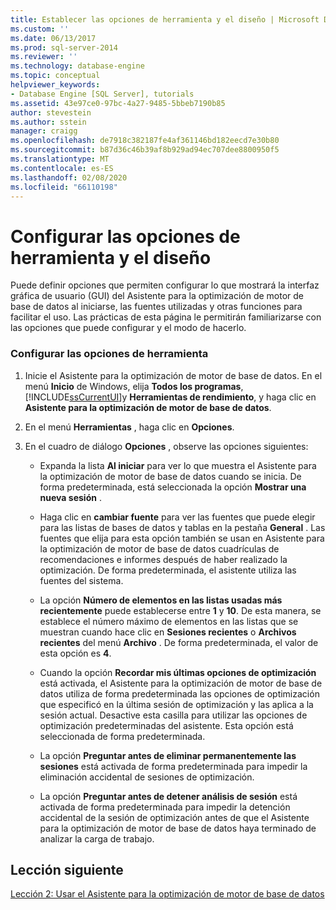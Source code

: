 ```yaml
---
title: Establecer las opciones de herramienta y el diseño | Microsoft Docs
ms.custom: ''
ms.date: 06/13/2017
ms.prod: sql-server-2014
ms.reviewer: ''
ms.technology: database-engine
ms.topic: conceptual
helpviewer_keywords:
- Database Engine [SQL Server], tutorials
ms.assetid: 43e97ce0-97bc-4a27-9485-5bbeb7190b85
author: stevestein
ms.author: sstein
manager: craigg
ms.openlocfilehash: de7918c382187fe4af361146bd182eecd7e30b80
ms.sourcegitcommit: b87d36c46b39af8b929ad94ec707dee8800950f5
ms.translationtype: MT
ms.contentlocale: es-ES
ms.lasthandoff: 02/08/2020
ms.locfileid: "66110198"
---
```

# <a name="setting-tool-options-and-layout"></a>Configurar las opciones de herramienta y el diseño
  Puede definir opciones que permiten configurar lo que mostrará la interfaz gráfica de usuario (GUI) del Asistente para la optimización de motor de base de datos al iniciarse, las fuentes utilizadas y otras funciones para facilitar el uso. Las prácticas de esta página le permitirán familiarizarse con las opciones que puede configurar y el modo de hacerlo.  
  
### <a name="set-the-tool-options"></a>Configurar las opciones de herramienta  
  
1.  Inicie el Asistente para la optimización de motor de base de datos. En el menú **Inicio** de Windows, elija **Todos los programas**, [!INCLUDE[ssCurrentUI](../../includes/sscurrentui-md.md)]y **Herramientas de rendimiento**, y haga clic en **Asistente para la optimización de motor de base de datos**.  
  
2.  En el menú **Herramientas** , haga clic en **Opciones**.  
  
3.  En el cuadro de diálogo **Opciones** , observe las opciones siguientes:  
  
    -   Expanda la lista **Al iniciar** para ver lo que muestra el Asistente para la optimización de motor de base de datos cuando se inicia. De forma predeterminada, está seleccionada la opción **Mostrar una nueva sesión** .  
  
    -   Haga clic en **cambiar fuente** para ver las fuentes que puede elegir para las listas de bases de datos y tablas en la pestaña **General** . Las fuentes que elija para esta opción también se usan en Asistente para la optimización de motor de base de datos cuadrículas de recomendaciones e informes después de haber realizado la optimización. De forma predeterminada, el asistente utiliza las fuentes del sistema.  
  
    -   La opción **Número de elementos en las listas usadas más recientemente** puede establecerse entre **1** y **10**. De esta manera, se establece el número máximo de elementos en las listas que se muestran cuando hace clic en **Sesiones recientes** o **Archivos recientes** del menú **Archivo** . De forma predeterminada, el valor de esta opción es **4**.  
  
    -   Cuando la opción **Recordar mis últimas opciones de optimización** está activada, el Asistente para la optimización de motor de base de datos utiliza de forma predeterminada las opciones de optimización que especificó en la última sesión de optimización y las aplica a la sesión actual. Desactive esta casilla para utilizar las opciones de optimización predeterminadas del asistente. Esta opción está seleccionada de forma predeterminada.  
  
    -   La opción **Preguntar antes de eliminar permanentemente las sesiones** está activada de forma predeterminada para impedir la eliminación accidental de sesiones de optimización.  
  
    -   La opción **Preguntar antes de detener análisis de sesión** está activada de forma predeterminada para impedir la detención accidental de la sesión de optimización antes de que el Asistente para la optimización de motor de base de datos haya terminado de analizar la carga de trabajo.  
  
## <a name="next-lesson"></a>Lección siguiente  
 [Lección 2: Usar el Asistente para la optimización de motor de base de datos](../../relational-databases/performance/database-engine-tuning-advisor.md)  
  
  
